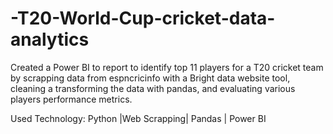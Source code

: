 # -T20-World-Cup-cricket-data-analytics


Created a Power BI to report to identify top 11 players for a T20 cricket team by scrapping data from espncricinfo with a Bright data website tool, 
cleaning a transforming the data with pandas, and evaluating various players performance metrics.

Used Technology: Python |Web Scrapping| Pandas | Power BI
